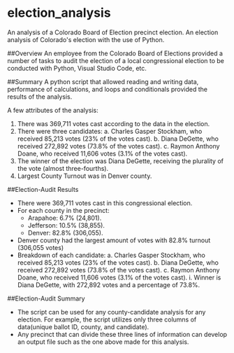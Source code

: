 # election_analysis
An analysis of a Colorado Board of Election precinct election.
An election analysis of Colorado's election with the use of Python. 

##Overview
An employee from the Colorado Board of Elections provided a number of tasks to audit the election of a local congressional election to be conducted with Python, Visual Studio Code, etc.

##Summary
A python script that allowed reading and writing data, performance of calculations, and loops and conditionals provided the results of the analysis. 

A few attributes of the analysis:
1. There was 369,711 votes cast according to the data in the election. 
2. There were three candidates:
    a. Charles Gasper Stockham, who received 85,213 votes (23% of the votes cast). 
    b. Diana DeGette, who received 272,892 votes (73.8% of the votes cast).
    c. Raymon Anthony Doane, who received 11,606 votes (3.1% of the votes cast).
3. The winner of the election was Diana DeGette, receiving the plurality of the vote (almost three-fourths).
4. Largest County Turnout was in Denver county. 

##Election-Audit Results
- There were 369,711 votes cast in this congressional election.
- For each county in the precinct:
    - Arapahoe: 6.7% (24,801).
    - Jefferson: 10.5% (38,855).
    - Denver: 82.8% (306,055).
- Denver county had the largest amount of votes with 82.8% turnout (306,055 votes)
- Breakdown of each candidate:
    a. Charles Gasper Stockham, who received 85,213 votes (23% of the votes cast). 
    b. Diana DeGette, who received 272,892 votes (73.8% of the votes cast).
    c. Raymon Anthony Doane, who received 11,606 votes (3.1% of the votes cast).
        i. Winner is Diana DeGette, with 272,892 votes and a percentage of 73.8%.

##Election-Audit Summary 
- The script can be used for any county-candidate analysis for any election. For example, the script utilizes only three columns of data(unique ballot ID, county, and candidate).
- Any precinct that can divide these three lines of information can develop an output file such as the one above made for this analysis. 
